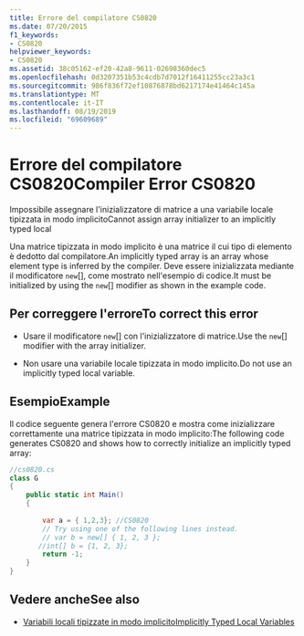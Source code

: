 ```yaml
---
title: Errore del compilatore CS0820
ms.date: 07/20/2015
f1_keywords:
- CS0820
helpviewer_keywords:
- CS0820
ms.assetid: 38c05162-ef20-42a8-9611-02698360dec5
ms.openlocfilehash: 0d3207351b53c4cdb7d7012f16411255cc23a3c1
ms.sourcegitcommit: 986f836f72ef10876878bd6217174e41464c145a
ms.translationtype: MT
ms.contentlocale: it-IT
ms.lasthandoff: 08/19/2019
ms.locfileid: "69609689"
---
```

# <a name="compiler-error-cs0820"></a><span data-ttu-id="fecbc-102">Errore del compilatore CS0820</span><span class="sxs-lookup"><span data-stu-id="fecbc-102">Compiler Error CS0820</span></span>
<span data-ttu-id="fecbc-103">Impossibile assegnare l'inizializzatore di matrice a una variabile locale tipizzata in modo implicito</span><span class="sxs-lookup"><span data-stu-id="fecbc-103">Cannot assign array initializer to an implicitly typed local</span></span>  
  
 <span data-ttu-id="fecbc-104">Una matrice tipizzata in modo implicito è una matrice il cui tipo di elemento è dedotto dal compilatore.</span><span class="sxs-lookup"><span data-stu-id="fecbc-104">An implicitly typed array is an array whose element type is inferred by the compiler.</span></span> <span data-ttu-id="fecbc-105">Deve essere inizializzata mediante il modificatore `new`[], come mostrato nell'esempio di codice.</span><span class="sxs-lookup"><span data-stu-id="fecbc-105">It must be initialized by using the `new`[] modifier as shown in the example code.</span></span>  
  
## <a name="to-correct-this-error"></a><span data-ttu-id="fecbc-106">Per correggere l'errore</span><span class="sxs-lookup"><span data-stu-id="fecbc-106">To correct this error</span></span>  
  
- <span data-ttu-id="fecbc-107">Usare il modificatore `new`[] con l'inizializzatore di matrice.</span><span class="sxs-lookup"><span data-stu-id="fecbc-107">Use the `new`[] modifier with the array initializer.</span></span>  
  
- <span data-ttu-id="fecbc-108">Non usare una variabile locale tipizzata in modo implicito.</span><span class="sxs-lookup"><span data-stu-id="fecbc-108">Do not use an implicitly typed local variable.</span></span>  
  
## <a name="example"></a><span data-ttu-id="fecbc-109">Esempio</span><span class="sxs-lookup"><span data-stu-id="fecbc-109">Example</span></span>  
 <span data-ttu-id="fecbc-110">Il codice seguente genera l'errore CS0820 e mostra come inizializzare correttamente una matrice tipizzata in modo implicito:</span><span class="sxs-lookup"><span data-stu-id="fecbc-110">The following code generates CS0820 and shows how to correctly initialize an implicitly typed array:</span></span>  
  
```csharp  
//cs0820.cs  
class G  
{  
    public static int Main()  
    {  
  
        var a = { 1,2,3}; //CS0820  
        // Try using one of the following lines instead.  
        // var b = new[] { 1, 2, 3 };   
       //int[] b = {1, 2, 3};  
        return -1;  
    }  
}  
```  
  
## <a name="see-also"></a><span data-ttu-id="fecbc-111">Vedere anche</span><span class="sxs-lookup"><span data-stu-id="fecbc-111">See also</span></span>

- [<span data-ttu-id="fecbc-112">Variabili locali tipizzate in modo implicito</span><span class="sxs-lookup"><span data-stu-id="fecbc-112">Implicitly Typed Local Variables</span></span>](../programming-guide/classes-and-structs/implicitly-typed-local-variables.md)
